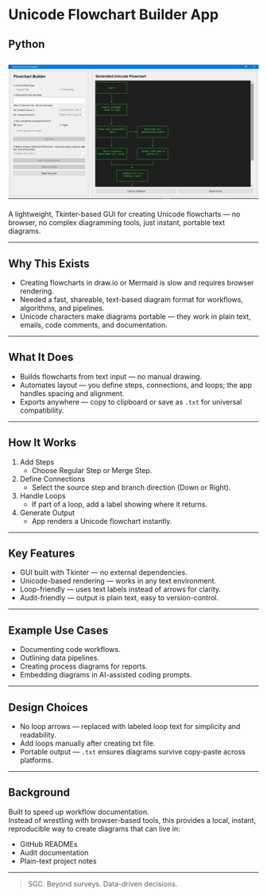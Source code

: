 # Unicode Flowchart Builder App
## Python

## ![UI screenshot](uiv12.PNG)
A lightweight, Tkinter-based GUI for creating Unicode flowcharts — no browser, no complex diagramming tools, just instant, portable text diagrams.

---

## Why This Exists
- Creating flowcharts in draw.io or Mermaid is slow and requires browser rendering.
- Needed a fast, shareable, text-based diagram format for workflows, algorithms, and pipelines.
- Unicode characters make diagrams portable — they work in plain text, emails, code comments, and documentation.

---

## What It Does
- Builds flowcharts from text input — no manual drawing.
- Automates layout — you define steps, connections, and loops; the app handles spacing and alignment.
- Exports anywhere — copy to clipboard or save as `.txt` for universal compatibility.

---

## How It Works
1. Add Steps  
   - Choose Regular Step or Merge Step.  
2. Define Connections  
   - Select the source step and branch direction (Down or Right).  
3. Handle Loops  
   - If part of a loop, add a label showing where it returns.  
4. Generate Output  
   - App renders a Unicode flowchart instantly.  

---

## Key Features
- GUI built with Tkinter — no external dependencies.
- Unicode-based rendering — works in any text environment.
- Loop-friendly — uses text labels instead of arrows for clarity.
- Audit-friendly — output is plain text, easy to version-control.

---

## Example Use Cases
- Documenting code workflows.
- Outlining data pipelines.
- Creating process diagrams for reports.
- Embedding diagrams in AI-assisted coding prompts.

---

## Design Choices
- No loop arrows — replaced with labeled loop text for simplicity and readability.
- Add loops manually after creating txt file.
- Portable output — `.txt` ensures diagrams survive copy-paste across platforms.

---

## Background
Built to speed up workflow documentation.  
Instead of wrestling with browser-based tools, this provides a local, instant, reproducible way to create diagrams that can live in:
- GitHub READMEs
- Audit documentation
- Plain-text project notes

---

>SGC. Beyond surveys. Data-driven decisions.
